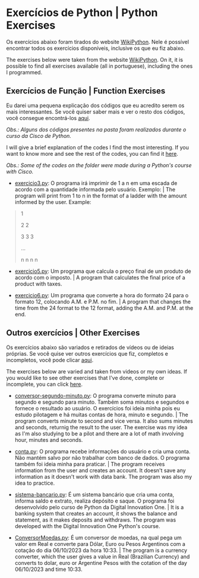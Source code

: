 # Exercícios de Python | Python Exercises

Os exercícios abaixo foram tirados do website [WikiPython](https://wiki.python.org.br/ListaDeExercicios). Nele é possível encontrar todos os exercícios disponíveis, inclusive os que eu fiz abaixo.

The exercises below were taken from the website [WikiPython](https://wiki.python.org.br/ListaDeExercicios). On it, it is possible to find all exercises available (all in portuguese), including the ones I programmed.

## Exercícios de Função | Function Exercises

Eu darei uma pequena explicação dos códigos que eu acredito serem os mais interessantes. Se você quiser saber mais e ver o resto dos códigos, você consegue encontrá-los [aqui](/programas/exercicios-funcoes/). 

*Obs.: Alguns dos códigos presentes na pasta foram realizados durante o curso da Cisco de Python.* 

I will give a brief explanation of the codes I find the most interesting. If you want to know more and see the rest of the codes, you can find it [here](/programas/exercicios-funcoes/).

*Obs.: Some of the codes on the folder were made during a Python's course with Cisco.*

- [exercicio3.py](/programas/exercicios-funcoes/exercicio3.py): O programa irá imprimir de 1 a n em uma escada de acordo com a quantidade informada pelo usuário. Exemplo: | The program will print from 1 to n in the format of a ladder with the amount informed by the user. Example:

> 1
> 
> 2 2
>
> 3 3 3
>
> ...
>
> n n n n

- [exercicio5.py](/programas/exercicios-funcoes/exercicio5.py): Um programa que calcula o preço final de um produto de acordo com o imposto. | A program that calculates the final price of a product with taxes.

- [exercicio6.py](/programas/exercicios-funcoes/exercicio6.py): Um programa que converte a hora do formato 24 para o formato 12, colocando A.M. e P.M. no fim. | A program that changes the time from the 24 format to the 12 format, adding the A.M. and P.M. at the end.

## Outros exercícios | Other Exercises

Os exercícios abaixo são variados e retirados de vídeos ou de ideias próprias. Se você quise ver outros exercícios que fiz, completos e incompletos, você pode clicar [aqui](/programas/).

The exercises below are varied and taken from videos or my own ideas. If you would like to see other exercises that I've done, complete or incomplete, you can click [here](/programas/).

- [conversor-segundo-minuto.py](/programas/conversor-minutos-segundos/conversor-segundo-minuto.py): O programa converte minuto para segundo e segundo para minuto. Também soma minutos e segundos e fornece o resultado ao usuário. O exercícios foi ideia minha pois eu estudo pilotagem e há muitas contas de hora, minuto e segundo. | The program converts minute to second and vice versa. It also sums minutes and seconds, returnig the result to the user. The exercise was my idea as I'm also studying to be a pilot and there are a lot of math involving hour, minutes and seconds.

- [conta.py](/programas/conta/conta.py): O programa recebe informações do usuário e cria uma conta. Não mantém salvo por não trabalhar com banco de dados. O programa também foi ideia minha para praticar. | The program receives information from the user and creates an account. It doesn't save any information as it doesn't work with data bank. The program was also my idea to practice.

- [sistema-bancario.py](/programas/sistema-bancário/sistema-bancario.py): É um sistema bancário que cria uma conta, informa saldo e extrato, realiza depósito e saque. O programa foi desenvolvido pelo curso de Python da Digital Innovation One. | It is a banking system that creates an account, it shows the balance and statement, as it makes deposits and withdraws. The program was developed with the Digital Innovation One Python's course.

- [ConversorMoedas.py](/programas/ConversorMoedas/ConversorMoedas.py): É um conversor de moedas, na qual pega um valor em Real e converte para Dólar, Euro ou Pesos Argentinos com a cotação do dia 06/10/2023 da hora 10:33. | The program is a currency converter, which the user gives a value in Real (Brazilian Currency) and converts to dolar, euro or Argentine Pesos with the cotation of the day 06/10/2023 and time 10:33.